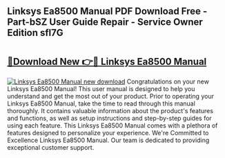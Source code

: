 ## Linksys Ea8500 Manual PDF Download Free - Part-bSZ User Guide Repair - Service Owner Edition sfl7G

# <h2><a href="http://bc44633.oget.top/?id=Linksys+Ea8500+Manual">🔗Download New 👉🔴 Linksys Ea8500 Manual</a></h2>

[![Linksys Ea8500 Manual new download](https://i.imgur.com/5g1atiW.png)](http://bc44633.oget.top/?id=Linksys+Ea8500+Manual)
Congratulations on your new Linksys Ea8500 Manual! This user manual is designed to help you understand and get the most out of your product. Prior to operating your Linksys Ea8500 Manual, take the time to read through this manual thoroughly. It contains valuable information about the product's features and functions, as well as setup instructions and step-by-step guides for using each feature. This Linksys Ea8500 Manual comes with a plethora of features designed to personalize your experience. We're Committed to Excellence Linksys Ea8500 Manual. Our team is dedicated to providing exceptional customer support.
